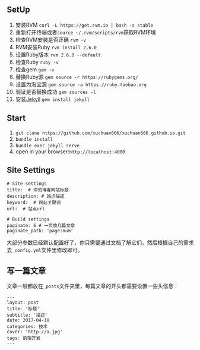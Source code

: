 


## SetUp
1. 安装RVM `curl -L https://get.rvm.io | bash -s stable`
2. 重新打开终端或者`source ~/.rvm/scripts/rvm`获取RVM环境
3. 检查RVM安装是否正确 `rvm -v`
4. RVM安装Ruby `rvm install 2.6.0`
5. 设置Ruby版本 `rvm 2.6.0 --default`
6. 检查Ruby `ruby -v`
7. 检查gem `gem -v`
8. 替换Ruby源 `gem source -r https://rubygems.org/`
9. 设置为淘宝源 `gem source -a https://ruby.taobao.org`
10. 验证是否替换成功 `gem sources -l`
11. 安装[Jekyll](http://jekyllrb.com) `gem install jekyll`

## Start
1. `git clone https://github.com/xuchuan666/xuchuan666.github.io.git`
2. `bundle install`
3. `bundle exec jekyll serve`
4. open in your browser:`http://localhost:4000`

## Site Settings
```
# Site settings
title:  # 你的博客网站标题
description: # 站点描述
keyword:  # 网站关键词
url:  # 站点url

# Build settings
paginate: 6 # 一页放几篇文章
paginate_path: 'page:num'
```
大部分参数已经默认配置好了，你只需要通过文档了解它们，然后根据自己的需求去`_config.yml`文件里修改即可。

## 写一篇文章
文章一般都放在`_posts`文件夹里，每篇文章的开头都需要设置一些头信息：
```
---
layout: post
title: '标题'
subtitle: '描述'
date: 2017-04-18
categories: 技术
cover: 'http://a.jpg'
tags: 前端开发
---
```
